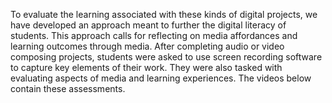 To evaluate the learning associated with these kinds of digital projects, we have developed an approach meant to further the digital literacy of students. This approach calls for reflecting on media affordances and learning outcomes through media. After completing audio or video composing projects, students were asked to use screen recording software to capture key elements of their work. They were also tasked with evaluating aspects of media and learning experiences. The videos below contain these assessments.

